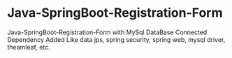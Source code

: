 # Java-SpringBoot-Registration-Form
Java-SpringBoot-Registration-Form with MySql DataBase Connected 
Dependency Added Like data jps, spring security, spring web, mysql driver, theamleaf, etc.

